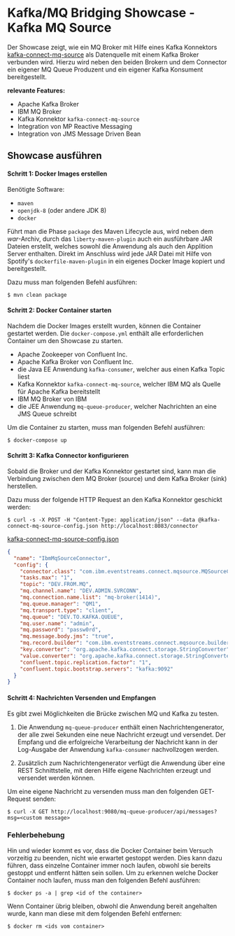 # Kafka/MQ Bridging Showcase - Kafka MQ Source

Der Showcase zeigt, wie ein MQ Broker mit Hilfe eines Kafka Konnektors 
[kafka-connect-mq-source](https://github.com/ibm-messaging/kafka-connect-mq-source) als Datenquelle mit einem Kafka Broker verbunden wird. 
Hierzu wird neben den beiden Brokern und dem Connector ein eigener MQ Queue Produzent und ein eigener Kafka Konsument bereitgestellt.

**relevante Features:**
* Apache Kafka Broker
* IBM MQ Broker
* Kafka Konnektor `kafka-connect-mq-source` 
* Integration von MP Reactive Messaging 
* Integration von JMS Message Driven Bean 


## Showcase ausführen

#### Schritt 1: Docker Images erstellen 

Benötigte Software:
* `maven`
* `openjdk-8` (oder andere JDK 8)
* `docker`

Führt man die Phase `package` des Maven Lifecycle aus, wird neben dem _war_-Archiv, durch das `liberty-maven-plugin` auch ein ausführbare 
JAR Dateien erstellt, welches sowohl die Anwendung als auch den Applition Server enthalten. Direkt im Anschluss wird jede JAR Datei mit 
Hilfe von Spotify's `dockerfile-maven-plugin` in ein eigenes Docker Image kopiert und bereitgestellt.

Dazu muss man folgenden Befehl ausführen:

```shell script
$ mvn clean package
```

#### Schritt 2: Docker Container starten

Nachdem die Docker Images erstellt wurden, können die Container gestartet werden. Die `docker-compose.yml` enthält alle erforderlichen 
Container um den Showcase zu starten.

* Apache Zookeeper von Confluent Inc.
* Apache Kafka Broker von Confluent Inc.
* die Java EE Anwendung `kafka-consumer`, welcher aus einen Kafka Topic liest
* Kafka Konnektor `kafka-connect-mq-source`, welcher IBM MQ als Quelle für Apache Kafka bereitstellt 
* IBM MQ Broker von IBM
* die JEE Anwendung `mq-queue-producer`, welcher Nachrichten an eine JMS Queue schreibt

Um die Container zu starten, muss man folgenden Befehl ausführen:

```shell script
$ docker-compose up
```

#### Schritt 3: Kafka Connector konfigurieren

Sobald die Broker und der Kafka Konnektor gestartet sind, kann man die Verbindung zwischen dem MQ Broker (source) und dem Kafka Broker 
(sink) herstellen.

Dazu muss der folgende HTTP Request an den Kafka Konnektor geschickt werden:

```shell script
$ curl -s -X POST -H "Content-Type: application/json" --data @kafka-connect-mq-source-config.json http://localhost:8083/connector
```

[kafka-connect-mq-source-config.json](kafka-connect-mq-source-config.json)
```json
{
  "name": "IbmMqSourceConnector",
  "config": {
    "connector.class": "com.ibm.eventstreams.connect.mqsource.MQSourceConnector",
    "tasks.max": "1",
    "topic": "DEV.FROM.MQ",
    "mq.channel.name": "DEV.ADMIN.SVRCONN",
    "mq.connection.name.list": "mq-broker(1414)",
    "mq.queue.manager": "QM1",
    "mq.transport.type": "client",
    "mq.queue": "DEV.TO.KAFKA.QUEUE",
    "mq.user.name": "admin",
    "mq.password": "passw0rd",
    "mq.message.body.jms": "true",
    "mq.record.builder": "com.ibm.eventstreams.connect.mqsource.builders.DefaultRecordBuilder",
    "key.converter": "org.apache.kafka.connect.storage.StringConverter",
    "value.converter": "org.apache.kafka.connect.storage.StringConverter",
    "confluent.topic.replication.factor": "1",
    "confluent.topic.bootstrap.servers": "kafka:9092"
  }
}
``` 

#### Schritt 4: Nachrichten Versenden und Empfangen

Es gibt zwei Möglichkeiten die Brücke zwischen MQ und Kafka zu testen. 

1) Die Anwendung `mq-queue-producer` enthält einen Nachrichtengenerator, der alle zwei Sekunden eine neue Nachricht erzeugt und versendet. 
Der Empfang und die erfolgreiche Verarbeitung der Nachricht kann in der Log-Ausgabe der Anwendung `kafka-consumer` nachvollzogen werden.

2) Zusätzlich zum Nachrichtengenerator verfügt die Anwendung über eine REST Schnittstelle, mit deren Hilfe eigene Nachrichten erzeugt und 
versendet werden können. 

Um eine eigene Nachricht zu versenden muss man den folgenden GET-Request senden:

```shell script
$ curl -X GET http://localhost:9080/mq-queue-producer/api/messages?msg=<custom message>
```


### Fehlerbehebung

Hin und wieder kommt es vor, dass die Docker Container beim Versuch vorzeitig zu beenden, nicht wie erwartet gestoppt werden. Dies kann dazu
führen, dass einzelne Container immer noch laufen, obwohl sie bereits gestoppt und entfernt hätten sein sollen. Um zu erkennen welche 
Docker Container noch laufen, muss man den folgenden Befehl ausführen:

```shell script
$ docker ps -a | grep <id of the container>
```

Wenn Container übrig bleiben, obwohl die Anwendung bereit angehalten wurde, kann man diese mit dem folgenden Befehl entfernen:

```shell script
$ docker rm <ids vom container>
```
